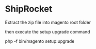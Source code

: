 # ShipRocket

Extract the zip file into magento root folder

then execute the setup upgrade command      

php -f bin/magento setup:upgrade    
